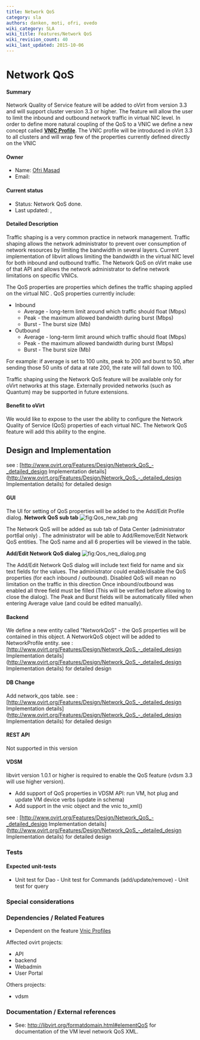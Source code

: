 ```yaml
---
title: Network QoS
category: sla
authors: danken, moti, ofri, ovedo
wiki_category: SLA
wiki_title: Features/Network QoS
wiki_revision_count: 40
wiki_last_updated: 2015-10-06
---
```


# Network QoS

#### Summary

Network Quality of Service feature will be added to oVirt from version 3.3 and will support cluster version 3.3 or higher.
The feature will allow the user to limit the inbound and outbound network traffic in virtual NIC level.
In order to define more natural coupling of the QoS to a VNIC we define a new concept called **[VNIC Profile](Features/Vnic_Profiles)**. The VNIC profile will be introduced in oVirt 3.3 to all clusters and will wrap few of the properties currently defined directly on the VNIC

#### Owner

*   Name: [Ofri Masad](User:omasad)
*   Email: <omasad at redhat dot com>

#### Current status

*   Status: Network QoS done.
*   Last updated: ,

#### Detailed Description

Traffic shaping is a very common practice in network management. Traffic shaping allows the network administrator to prevent over consumption of network resources by limiting the bandwidth in several layers. Current implementation of libvirt allows limiting the bandwidth in the virtual NIC level for both inbound and outbound traffic. The Network QoS on oVirt make use of that API and allows the network administrator to define network limitations on specific VNICs.

The QoS properties are properties which defines the traffic shaping applied on the virtual NIC . QoS properties currently include:

*   Inbound
    -   Average - long-term limit around which traffic should float (Mbps)
    -   Peak - the maximum allowed bandwidth during burst (Mbps)
    -   Burst - The burst size (Mb)
*   Outbound
    -   Average - long-term limit around which traffic should float (Mbps)
    -   Peak - the maximum allowed bandwidth during burst (Mbps)
    -   Burst - The burst size (Mb)

For example: if average is set to 100 units, peak to 200 and burst to 50, after sending those 50 units of data at rate 200, the rate will fall down to 100.

Traffic shaping using the Network QoS feature will be available only for oVirt networks at this stage. Externally provided networks (such as Quantum) may be supported in future extensions.

#### Benefit to oVirt

We would like to expose to the user the ability to configure the Network Quality of Service (QoS) properties of each virtual NIC. The Network QoS feature will add this ability to the engine.

## Design and Implementation

see : [http://www.ovirt.org/Features/Design/Network_QoS_-_detailed_design Implementation details](http://www.ovirt.org/Features/Design/Network_QoS_-_detailed_design Implementation details) for detailed design

#### GUI

The UI for setting of QoS properties will be added to the Add/Edit Profile dialog.
 **Network QoS sub tab**
![](Qos_new_tab.png "fig:Qos_new_tab.png")

The Network QoS will be added as sub tab of Data Center (administrator port6al only) . The administrator will be able to Add/Remove/Edit Network QoS entities. The QoS name and all 6 properties will be viewed in the table.

**Add/Edit Network QoS dialog**
![](Qos_neq_dialog.png "fig:Qos_neq_dialog.png")

The Add/Edit Network QoS dialog will include text field for name and six text fields for the values.
The administrator could enable/disable the QoS properties (for each inbound / outbound). Disabled QoS will mean no limitation on the traffic in this direction
Once inbound/outbound was enabled all three field must be filled (This will be verified before allowing to close the dialog). The Peak and Burst fields will be automatically filled when entering Average value (and could be edited manually).

#### Backend

We define a new entity called "NetworkQoS" - the QoS properties will be contained in this object.
A NetworkQoS object will be added to NetworkProfile entity.
see : [http://www.ovirt.org/Features/Design/Network_QoS_-_detailed_design Implementation details](http://www.ovirt.org/Features/Design/Network_QoS_-_detailed_design Implementation details) for detailed design

#### DB Change

Add network_qos table.
see : [http://www.ovirt.org/Features/Design/Network_QoS_-_detailed_design Implementation details](http://www.ovirt.org/Features/Design/Network_QoS_-_detailed_design Implementation details) for detailed design

#### REST API

Not supported in this version

#### VDSM

libvirt version 1.0.1 or higher is required to enable the QoS feature (vdsm 3.3 will use higher version).

*   Add support of QoS properties in VDSM API: run VM, hot plug and update VM device verbs (update in schema)
*   Add support in the vnic object and the vnic to_xml()

see : [http://www.ovirt.org/Features/Design/Network_QoS_-_detailed_design Implementation details](http://www.ovirt.org/Features/Design/Network_QoS_-_detailed_design Implementation details) for detailed design

### Tests

#### Expected unit-tests

* Unit test for Dao - Unit test for Commands (add/update/remove) - Unit test for query

### Special considerations

### Dependencies / Related Features

*   Dependent on the feature [Vnic Profiles](/Features/Vnic_Profiles)

Affected ovirt projects:

*   API
*   backend
*   Webadmin
*   User Portal

Others projects:

*   vdsm

### Documentation / External references

*   See: <http://libvirt.org/formatdomain.html#elementQoS> for documentation of the VM level network QoS XML.


